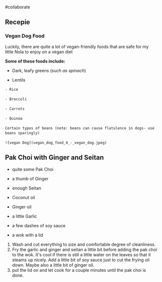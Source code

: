 #collaborate

## Recepie 

### Vegan Dog Food

Luckily, there are quite a lot of vegan-friendly foods that are safe for my little Nola to enjoy on a vegan diet

**Some of these foods include:** 

   - Dark, leafy greens (*such as spinach*)

   - Lentils

    - Rice

    - Broccoli

    - Carrots

    - Quinoa

    Certain types of beans (note: beans can cause flatulence in dogs- use beans sparingly)

    ![vegan Dog](vegan_dog_food_4_-_vegan_dog.jpeg)
    

## Pak Choi with Ginger and Seitan

-  quite some Pak Choi
-  a thumb of Ginger
-  enough Seitan
-  Coconut oil
-  Ginger oil
-  a little Garlic
-  a few dashes of soy sauce

-  a wok with a lid


1.  Wash and cut everything to size and comfortable degree of cleanliness.
2.  Fry the garlic and ginger and seitan a little bit before adding the pak choi to the wok. It's cool if there is still a little water on the leaves so that it steams up nicely. Add a little bit of soy sauce just to cut the frying oil down. Maybe also a little bit of ginger oil. 
3. put the lid on and let cook for a couple minutes until the pak choi is done.





